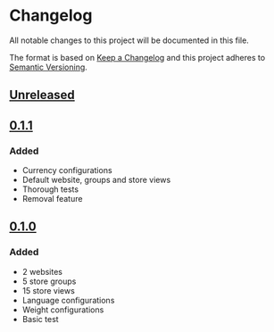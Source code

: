 # Changelog

All notable changes to this project will be documented in this file.

The format is based on [Keep a Changelog](http://keepachangelog.com/) and this project adheres to [Semantic Versioning](http://semver.org/).

## [Unreleased]

## [0.1.1]
### Added
- Currency configurations
- Default website, groups and store views
- Thorough tests
- Removal feature

## [0.1.0]
### Added
- 2 websites
- 5 store groups
- 15 store views
- Language configurations
- Weight configurations
- Basic test

[Unreleased]: https://github.com/shopgate/magento2-website-sample-data/compare/0.1.1...HEAD
[0.1.1]: https://github.com/shopgate/magento2-website-sample-data/compare/0.1.0...0.1.1
[0.1.0]: https://github.com/shopgate/magento2-website-sample-data/releases/tag/0.1.0

